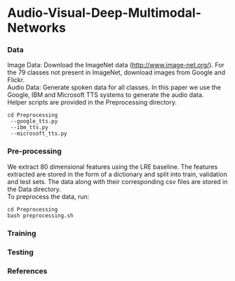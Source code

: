 # Audio-Visual-Deep-Multimodal-Networks


### Data

Image Data: Download the ImageNet data (http://www.image-net.org/). For the 79 classes not present in ImageNet, download images from Google and Flickr.  </br>
Audio Data: Generate spoken data for all classes. In this paper we use the Google, IBM and Microsoft TTS systems to generate the audio data. </br>
Helper scripts are provided in the Preprocessing directory.</br>
```
cd Preprocessing
 --google_tts.py 
 --ibm_tts.py 
 --microsoft_tts.py
 ```

### Pre-processing

We extract 80 dimensional features using the LRE baseline. The features extracted are stored in the form of a dictionary and split into train, validation and test sets. The data along with their corresponding csv files are stored in the Data directory.</br>
To preprocess the data, run:</br>
```
cd Preprocessing
bash preprocessing.sh
```


### Training


### Testing

### References
